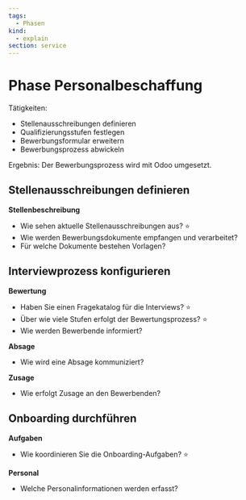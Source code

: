 ```yaml
---
tags:
  - Phasen
kind:
  - explain
section: service
---
```


# Phase Personalbeschaffung

Tätigkeiten:

- Stellenausschreibungen definieren
- Qualifizierungsstufen festlegen
- Bewerbungsformular erweitern
- Bewerbungsprozess abwickeln

Ergebnis: Der Bewerbungsprozess wird mit Odoo umgesetzt.

## Stellenausschreibungen definieren

**Stellenbeschreibung**

- Wie sehen aktuelle Stellenausschreibungen aus? ⭐
- Wie werden Bewerbungsdokumente empfangen und verarbeitet?
- Für welche Dokumente bestehen Vorlagen?

## Interviewprozess konfigurieren

**Bewertung**

- Haben Sie einen Fragekatalog für die Interviews? ⭐
- Über wie viele Stufen erfolgt der Bewertungsprozess? ⭐
- Wie werden Bewerbende informiert?

**Absage**

- Wie wird eine Absage kommuniziert?

**Zusage**

- Wie erfolgt Zusage an den Bewerbenden?

## Onboarding durchführen

**Aufgaben**

- Wie koordinieren Sie die Onboarding-Aufgaben? ⭐

**Personal**

- Welche Personalinformationen werden erfasst?
